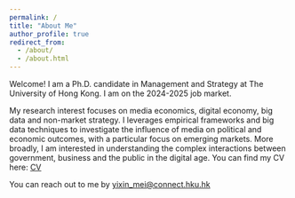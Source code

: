 ```yaml
---
permalink: /
title: "About Me"
author_profile: true
redirect_from: 
  - /about/
  - /about.html
---
```


Welcome! I am a Ph.D. candidate in Management and Strategy at The University of Hong Kong. I am on the 2024-2025 job market.

My research interest focuses on media economics, digital economy, big data and non-market strategy.  I leverages empirical frameworks and big data techniques to investigate the influence of media on political and economic outcomes, with a particular focus on emerging markets. More broadly, I am interested in understanding the complex interactions between government, business and the public in the digital age.
You can find my CV here: [CV](https://www.dropbox.com/scl/fi/a8xe1ycpywhiswxjpulx3/CV_Yixin-MEI.pdf?rlkey=g321zn2dygvu7fnsataw80eez&st=if3d0qrh&raw=1)

You can reach out to me by [yixin_mei@connect.hku.hk](yixin_mei@connect.hku.hk)